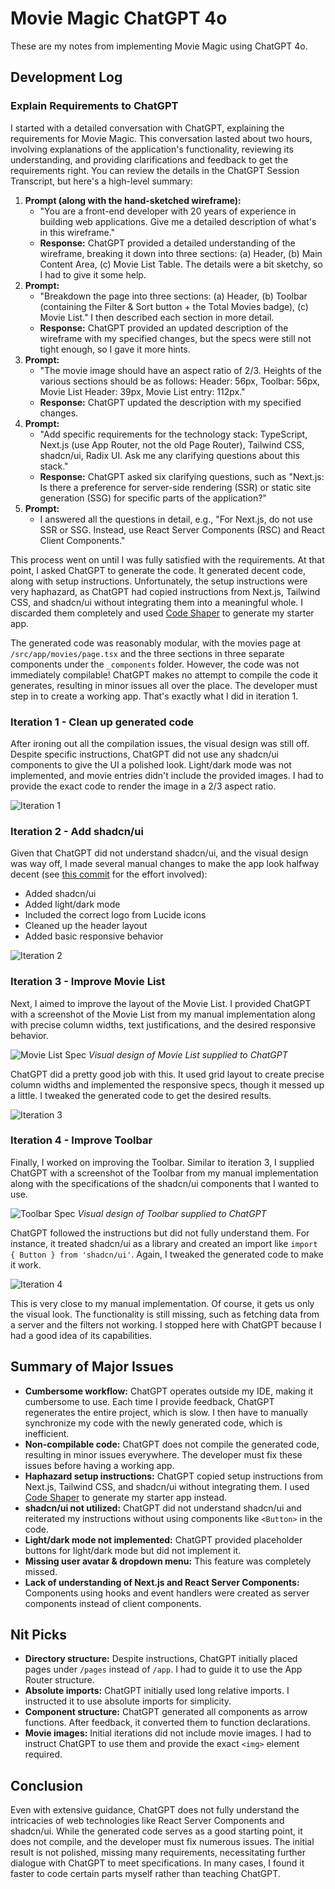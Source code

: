 # Movie Magic ChatGPT 4o

These are my notes from implementing Movie Magic using ChatGPT 4o.

## Development Log

### Explain Requirements to ChatGPT

I started with a detailed conversation with ChatGPT, explaining the requirements
for Movie Magic. This conversation lasted about two hours, involving
explanations of the application's functionality, reviewing its understanding,
and providing clarifications and feedback to get the requirements right. You can
review the details in the ChatGPT Session Transcript, but here's a high-level
summary:

1. **Prompt (along with the hand-sketched wireframe):**
   - "You are a front-end developer with 20 years of experience in building web
     applications. Give me a detailed description of what's in this wireframe."
   - **Response:** ChatGPT provided a detailed understanding of the wireframe,
     breaking it down into three sections: (a) Header, (b) Main Content Area,
     (c) Movie List Table. The details were a bit sketchy, so I had to give it
     some help.
2. **Prompt:**
   - "Breakdown the page into three sections: (a) Header, (b) Toolbar
     (containing the Filter & Sort button + the Total Movies badge), (c) Movie
     List." I then described each section in more detail.
   - **Response:** ChatGPT provided an updated description of the wireframe with
     my specified changes, but the specs were still not tight enough, so I gave
     it more hints.
3. **Prompt:**
   - "The movie image should have an aspect ratio of 2/3. Heights of the various
     sections should be as follows: Header: 56px, Toolbar: 56px, Movie List
     Header: 39px, Movie List entry: 112px."
   - **Response:** ChatGPT updated the description with my specified changes.
4. **Prompt:**
   - "Add specific requirements for the technology stack: TypeScript, Next.js
     (use App Router, not the old Page Router), Tailwind CSS, shadcn/ui, Radix
     UI. Ask me any clarifying questions about this stack."
   - **Response:** ChatGPT asked six clarifying questions, such as "Next.js: Is
     there a preference for server-side rendering (SSR) or static site
     generation (SSG) for specific parts of the application?"
5. **Prompt:**
   - I answered all the questions in detail, e.g., "For Next.js, do not use SSR
     or SSG. Instead, use React Server Components (RSC) and React Client
     Components."

This process went on until I was fully satisfied with the requirements. At that
point, I asked ChatGPT to generate the code. It generated decent code, along
with setup instructions. Unfortunately, the setup instructions were very
haphazard, as ChatGPT had copied instructions from Next.js, Tailwind CSS, and
shadcn/ui without integrating them into a meaningful whole. I discarded them
completely and used
[Code Shaper](https://www.code-shaper.dev/docs/getting-started/create-a-new-repo)
to generate my starter app.

The generated code was reasonably modular, with the movies page at
`/src/app/movies/page.tsx` and the three sections in three separate components
under the `_components` folder. However, the code was not immediately
compilable! ChatGPT makes no attempt to compile the code it generates, resulting
in minor issues all over the place. The developer must step in to create a
working app. That's exactly what I did in iteration 1.

### Iteration 1 - Clean up generated code

After ironing out all the compilation issues, the visual design was still off.
Despite specific instructions, ChatGPT did not use any shadcn/ui components to
give the UI a polished look. Light/dark mode was not implemented, and movie
entries didn't include the provided images. I had to provide the exact code to
render the image in a 2/3 aspect ratio.

![Iteration 1](assets/iteration-1.png)

### Iteration 2 - Add shadcn/ui

Given that ChatGPT did not understand shadcn/ui, and the visual design was way
off, I made several manual changes to make the app look halfway decent (see
[this commit](https://github.com/nareshbhatia/movie-magic-ai/commit/e6eb6579f4cc36d6cc4094f0fa5317d74c289e38)
for the effort involved):

- Added shadcn/ui
- Added light/dark mode
- Included the correct logo from Lucide icons
- Cleaned up the header layout
- Added basic responsive behavior

![Iteration 2](assets/iteration-2.png)

### Iteration 3 - Improve Movie List

Next, I aimed to improve the layout of the Movie List. I provided ChatGPT with a
screenshot of the Movie List from my manual implementation along with precise
column widths, text justifications, and the desired responsive behavior.

![Movie List Spec](assets/movie-list-spec.png) _Visual design of Movie List
supplied to ChatGPT_

ChatGPT did a pretty good job with this. It used grid layout to create precise
column widths and implemented the responsive specs, though it messed up a
little. I tweaked the generated code to get the desired results.

![Iteration 3](assets/iteration-3.png)

### Iteration 4 - Improve Toolbar

Finally, I worked on improving the Toolbar. Similar to iteration 3, I supplied
ChatGPT with a screenshot of the Toolbar from my manual implementation along
with the specifications of the shadcn/ui components that I wanted to use.

![Toolbar Spec](assets/toolbar-spec.png) _Visual design of Toolbar supplied to
ChatGPT_

ChatGPT followed the instructions but did not fully understand them. For
instance, it treated shadcn/ui as a library and created an import like
`import { Button } from 'shadcn/ui'`. Again, I tweaked the generated code to
make it work.

![Iteration 4](assets/iteration-4.png)

This is very close to my manual implementation. Of course, it gets us only the
visual look. The functionality is still missing, such as fetching data from a
server and the filters not working. I stopped here with ChatGPT because I had a
good idea of its capabilities.

## Summary of Major Issues

- **Cumbersome workflow:** ChatGPT operates outside my IDE, making it cumbersome
  to use. Each time I provide feedback, ChatGPT regenerates the entire project,
  which is slow. I then have to manually synchronize my code with the newly
  generated code, which is inefficient.
- **Non-compilable code:** ChatGPT does not compile the generated code,
  resulting in minor issues everywhere. The developer must fix these issues
  before having a working app.
- **Haphazard setup instructions:** ChatGPT copied setup instructions from
  Next.js, Tailwind CSS, and shadcn/ui without integrating them. I used
  [Code Shaper](https://www.code-shaper.dev/docs/getting-started/create-a-new-repo)
  to generate my starter app instead.
- **shadcn/ui not utilized:** ChatGPT did not understand shadcn/ui and
  reiterated my instructions without using components like `<Button>` in the
  code.
- **Light/dark mode not implemented:** ChatGPT provided placeholder buttons for
  light/dark mode but did not implement it.
- **Missing user avatar & dropdown menu:** This feature was completely missed.
- **Lack of understanding of Next.js and React Server Components:** Components
  using hooks and event handlers were created as server components instead of
  client components.

## Nit Picks

- **Directory structure:** Despite instructions, ChatGPT initially placed pages
  under `/pages` instead of `/app`. I had to guide it to use the App Router
  structure.
- **Absolute imports:** ChatGPT initially used long relative imports. I
  instructed it to use absolute imports for simplicity.
- **Component structure:** ChatGPT generated all components as arrow functions.
  After feedback, it converted them to function declarations.
- **Movie images:** Initial iterations did not include movie images. I had to
  instruct ChatGPT to use them and provide the exact `<img>` element required.

## Conclusion

Even with extensive guidance, ChatGPT does not fully understand the intricacies
of web technologies like React Server Components and shadcn/ui. While the
generated code serves as a good starting point, it does not compile, and the
developer must fix numerous issues. The initial result is not polished, missing
many requirements, necessitating further dialogue with ChatGPT to meet
specifications. In many cases, I found it faster to code certain parts myself
rather than teaching ChatGPT.
